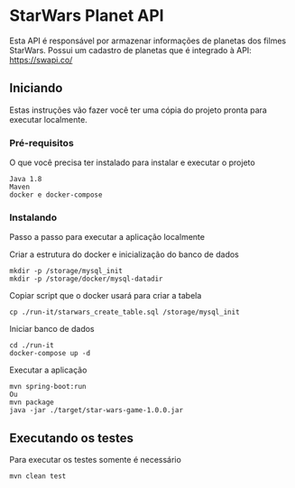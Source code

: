 # StarWars Planet API

Esta API é responsável por armazenar informações de planetas dos filmes StarWars. Possui um cadastro de planetas que é integrado à API: https://swapi.co/ 

## Iniciando

Estas instruções vão fazer você ter uma cópia do projeto pronta para executar localmente.

### Pré-requisitos

O que você precisa ter instalado para instalar e executar o projeto

```
Java 1.8
Maven
docker e docker-compose
```

### Instalando

Passo a passo para executar a aplicação localmente

Criar a estrutura do docker e inicialização do banco de dados

```
mkdir -p /storage/mysql_init
mkdir -p /storage/docker/mysql-datadir
```

Copiar script que o docker usará para criar a tabela

```
cp ./run-it/starwars_create_table.sql /storage/mysql_init
```

Iniciar banco de dados

```
cd ./run-it
docker-compose up -d
```

Executar a aplicação

```
mvn spring-boot:run
Ou 
mvn package
java -jar ./target/star-wars-game-1.0.0.jar
```

## Executando os testes

Para executar os testes somente é necessário

```
mvn clean test
```
